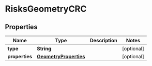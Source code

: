 

# RisksGeometryCRC


## Properties

Name | Type | Description | Notes
------------ | ------------- | ------------- | -------------
**type** | **String** |  |  [optional]
**properties** | [**GeometryProperties**](GeometryProperties.md) |  |  [optional]



